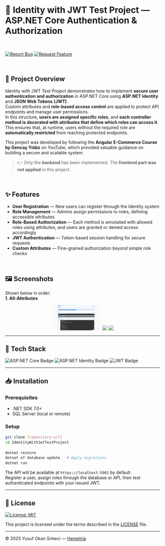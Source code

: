 # 🔐 Identity with JWT Test Project — ASP.NET Core Authentication & Authorization

<br>

[![Report Bug](https://img.shields.io/badge/🐛_Report_Bug-red?style=for-the-badge)](../../issues/new?labels=bug)
[![Request Feature](https://img.shields.io/badge/✨_Request_Feature-blue?style=for-the-badge)](../../issues/new?labels=enhancement)

<br>

## 📌 Project Overview

Identity with JWT Test Project demonstrates how to implement **secure user authentication and authorization** in ASP.NET Core using **ASP.NET Identity** and **JSON Web Tokens (JWT)**.  
Custom attributes and **role-based access control** are applied to protect API endpoints and manage user permissions.  
In this structure, **users are assigned specific roles**, and **each controller method is decorated with attributes that define which roles can access it**. This ensures that, at runtime, users without the required role are **automatically restricted** from reaching protected endpoints.

This project was developed by following the **Angular E-Commerce Course by Gencay Yıldız** on YouTube, which provided valuable guidance on building a secure and scalable system.  
> 👉 Only the **backend** has been implemented. The **frontend part was not applied** in this project.

<br>

## ✨ Features

- **User Registration** — New users can register through the Identity system  
- **Role Management** — Admins assign permissions to roles, defining accessible attributes  
- **Role-Based Authorization** — Each method is annotated with allowed roles using attributes, and users are granted or denied access accordingly  
- **JWT Authentication** — Token-based session handling for secure requests  
- **Custom Attributes** — Fine-grained authorization beyond simple role checks

<br>

## 🖼️ Screenshots
Shown below in order:  
**1. All-Attributes**

<p align="center">
  <img src="./docs/screenshots/all-attributes.png" width="32%">
  <img src="https://upload.wikimedia.org/wikipedia/commons/c/ce/Transparent.gif" width="32%">
  <img src="https://upload.wikimedia.org/wikipedia/commons/c/ce/Transparent.gif" width="32%">
</p>

---

## 🧰 Tech Stack

<p>
  <img src="https://img.shields.io/badge/ASP.NET%20Core-512BD4?style=for-the-badge&logo=dotnet&logoColor=white" alt="ASP.NET Core Badge" height="32" />
  <img src="https://img.shields.io/badge/Identity-512BD4?style=for-the-badge&logo=auth0&logoColor=white" alt="ASP.NET Identity Badge" height="32" />
  <img src="https://img.shields.io/badge/JWT-000000?style=for-the-badge&logo=jsonwebtokens&logoColor=white" alt="JWT Badge" height="32" />
</p>

---

## 📥 Installation

### Prerequisites
- .NET SDK 7.0+  
- SQL Server (local or remote)

### Setup
```bash
git clone [repository-url]
cd IdentityWithJwtTestProject

dotnet restore
dotnet ef database update   # Apply migrations
dotnet run
```

The API will be available at `https://localhost:5001` by default.  
Register a user, assign roles through the database or API, then test authenticated endpoints with your issued JWT.

---

## 📜 License

[![License: MIT](https://img.shields.io/badge/License-MIT-blue.svg)](LICENSE)

This project is licensed under the terms described in the [LICENSE](./LICENSE) file.

---

© 2025 Yusuf Okan Sirkeci — [Hereetria](https://github.com/Hereetria)
